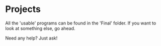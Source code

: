# Projects
All the 'usable' programs can be found in the 'Final' folder.
If you want to look at something else, go ahead.

Need any help? Just ask!


